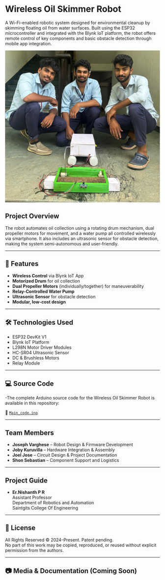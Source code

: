 #  Wireless Oil Skimmer Robot

A Wi-Fi-enabled robotic system designed for environmental cleanup by skimming floating oil from water surfaces. Built using the ESP32 microcontroller and integrated with the Blynk IoT platform, the robot offers remote control of key components and basic obstacle detection through mobile app integration.

![image alt](https://github.com/joseph489/Wireless-Oil-Skimmer-Robot/blob/afebf203e76d4ba354b29ddbe37b5a6a3e32390d/images/image1.jpeg)

##  Project Overview

The robot automates oil collection using a rotating drum mechanism, dual propeller motors for movement, and a water pump all controlled wirelessly via smartphone. It also includes an ultrasonic sensor for obstacle detection, making the system semi-autonomous and user-friendly.

---

## 🔧 Features

-  **Wireless Control** via Blynk IoT App  
-  **Motorized Drum** for oil collection  
-  **Dual Propeller Motors** (individually/together) for maneuverability  
-  **Relay-Controlled Water Pump**  
-  **Ultrasonic Sensor** for obstacle detection  
-  **Modular, low-cost design**

---

## 🛠️ Technologies Used

- ESP32 DevKit V1  
- Blynk IoT Platform  
- L298N Motor Driver Modules  
- HC-SR04 Ultrasonic Sensor  
- DC & Brushless Motors  
- Relay Module

---

## 💻 Source Code

-The complete Arduino source code for the Wireless Oil Skimmer Robot is available in this repository:

📂 [`Main_code.ino`](Main_code.ino)

---

## Team Members

- **Joseph Varghese** – Robot Design & Firmware Development  
- **Joby Kuruvilla** – Hardware Integration & Assembly  
- **Joel Jose** – Circuit Design & Project Documentation  
- **Shon Sebastian** – Component Support and Logistics
---

## Project Guide

- **Er.Nishanth P R**  
  Assistant Professor    
  Department of Robotics and Automation  
  Saintgits College Of Engineering 

---

## 📢 License

All Rights Reserved © 2024–Present. Patent pending.  
No part of this work may be copied, reproduced, or reused without explicit permission from the authors.

---

## 📷 Media & Documentation (Coming Soon)




